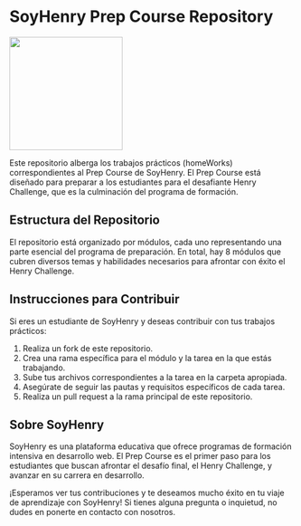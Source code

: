 # SoyHenry Prep Course Repository

<img src="https://github.com/Neoagustin/RepositorioHenry/assets/99112245/3a9b0bac-225e-46b1-ae3c-642925d62ec7" width="200">

Este repositorio alberga los trabajos prácticos (homeWorks) correspondientes al Prep Course de SoyHenry. El Prep Course está diseñado para preparar a los estudiantes para el desafiante Henry Challenge, que es la culminación del programa de formación.

## Estructura del Repositorio

El repositorio está organizado por módulos, cada uno representando una parte esencial del programa de preparación. En total, hay 8 módulos que cubren diversos temas y habilidades necesarios para afrontar con éxito el Henry Challenge.

## Instrucciones para Contribuir

Si eres un estudiante de SoyHenry y deseas contribuir con tus trabajos prácticos:

1. Realiza un fork de este repositorio.
2. Crea una rama específica para el módulo y la tarea en la que estás trabajando.
3. Sube tus archivos correspondientes a la tarea en la carpeta apropiada.
4. Asegúrate de seguir las pautas y requisitos específicos de cada tarea.
5. Realiza un pull request a la rama principal de este repositorio.

## Sobre SoyHenry

SoyHenry es una plataforma educativa que ofrece programas de formación intensiva en desarrollo web. El Prep Course es el primer paso para los estudiantes que buscan afrontar el desafío final, el Henry Challenge, y avanzar en su carrera en desarrollo.

¡Esperamos ver tus contribuciones y te deseamos mucho éxito en tu viaje de aprendizaje con SoyHenry! Si tienes alguna pregunta o inquietud, no dudes en ponerte en contacto con nosotros.
